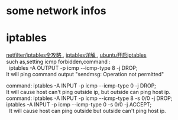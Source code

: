# some network infos

# iptables
<a href="http://www.linuxso.com/linuxpeixun/10332.html"> netfilter/iptables全攻略 </a> , <a href="http://blog.chinaunix.net/uid-26495963-id-3279216.html"> iptables详解 </a>, <a href="http://blog.csdn.net/qustdjx/article/details/7875748"> ubuntu开启iptables </a>
<br>
such as,setting icmp forbidden,command : <br>
    iptables -A OUTPUT -p icmp --icmp-type 8 -j DROP;<br>
  It will ping command output "sendmsg: Operation not permitted" <br>
  
command: iptables -A INPUT -p icmp --icmp-type 0 -j DROP; <br>
  It will cause host can't ping outside ip, but outside can ping host ip.<br>
command: iptables -A INPUT -p icmp --icmp-type 8 -s 0/0 -j DROP;<br>
  iptables -A INPUT -p icmp --icmp-type 0 -s 0/0 -j ACCEPT;<br>
    It will cause host can ping outside but outside can't ping host ip.<br>
